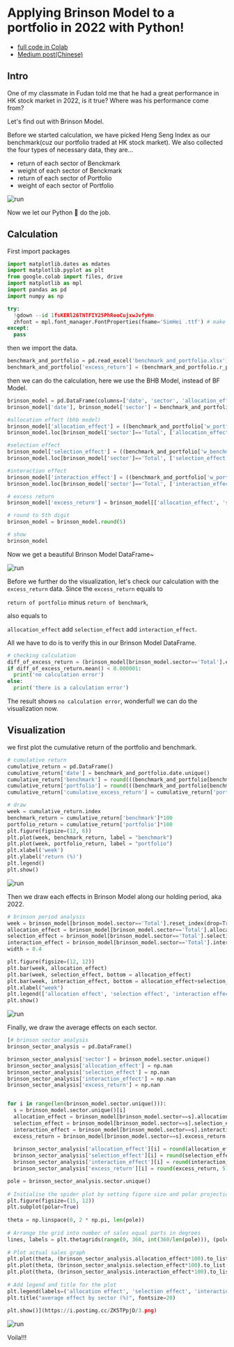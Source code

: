 # Applying Brinson Model to a portfolio in 2022 with Python!

- [full code in Colab](https://colab.research.google.com/drive/1-E7UtjC8w4Yf4s-EvDesNByvDtLRZnix?usp=sharing)
- [Medium post(Chinese)](https://medium.com/@ryan888811/實戰-用-python-計算多期-brinson-model-c93b14b9e664)

## Intro
One of my classmate in Fudan told me that he had a great performance in HK stock market in 2022, is it true? Where was his performance come from?

Let's find out with Brinson Model.

Before we started calculation, we have picked Heng Seng Index as our benchmark(cuz our portfolio traded at HK stock market).
We also collected the four types of necessary data, they are...

- return of each sector of Benckmark
- weight of each sector of Benckmark
- return of each sector of Portfolio
- weight of each sector of Portfolio

![run](https://i.postimg.cc/44Pm6Jvw/2023-01-09-1-40-18.png)

Now we let our Python 🐍 do the job.

## Calculation

First import packages

```python
import matplotlib.dates as mdates
import matplotlib.pyplot as plt
from google.colab import files, drive
import matplotlib as mpl
import pandas as pd
import numpy as np

try:
  !gdown --id 1fsKERl26TNTFIY25PhReoCujxwJvfyHn
  zhfont = mpl.font_manager.FontProperties(fname='SimHei .ttf') # make mpl show chinese
except:
  pass
```

then we import the data.

```python
benchmark_and_portfolio = pd.read_excel('benchmark_and_portfolio.xlsx')
benchmark_and_portfolio['excess_return'] = (benchmark_and_portfolio.r_portfolio - benchmark_and_portfolio.r_benchmark).round(5)
```

then we can do the calculation, here we use the BHB Model, instead of BF Model.

```python
brinson_model = pd.DataFrame(columns=['date', 'sector', 'allocation_effect', 'selection_effect', 'interaction_effect', 'excess_return'])
brinson_model['date'], brinson_model['sector'] = benchmark_and_portfolio['date'], benchmark_and_portfolio['sector']

#allocation effect (bhb model)
brinson_model['allocation_effect'] = ((benchmark_and_portfolio['w_portfolio']-benchmark_and_portfolio['w_benchmark'])*(benchmark_and_portfolio['r_benchmark']))
brinson_model.loc[brinson_model['sector']=='Total', ['allocation_effect']] = brinson_model[brinson_model['sector']!='Total'].groupby('date').sum(['allocation_effect']).reset_index()['allocation_effect'].to_list()

#selection effect
brinson_model['selection_effect'] = ((benchmark_and_portfolio['w_benchmark'])*(benchmark_and_portfolio['r_portfolio']-benchmark_and_portfolio['r_benchmark']))
brinson_model.loc[brinson_model['sector']=='Total', ['selection_effect']] = brinson_model[brinson_model['sector']!='Total'].groupby('date').sum(['selection_effect']).reset_index()['selection_effect'].to_list()

#interaction effect
brinson_model['interaction_effect'] = ((benchmark_and_portfolio['w_portfolio']-benchmark_and_portfolio['w_benchmark'])*(benchmark_and_portfolio['r_portfolio']-benchmark_and_portfolio['r_benchmark']))
brinson_model.loc[brinson_model['sector']=='Total', ['interaction_effect']] = brinson_model[brinson_model['sector']!='Total'].groupby('date').sum(['interaction_effect']).reset_index()['interaction_effect'].to_list()

# excess return
brinson_model['excess_return'] = brinson_model[['allocation_effect', 'selection_effect', 'interaction_effect']].sum(axis=1)

# round to 5th digit
brinson_model = brinson_model.round(5)

# show
brinson_model
```

Now we get a beautiful Brinson Model DataFrame~

![run](https://i.postimg.cc/Hn3LttfB/2023-01-09-1-55-30.png)

Before we further do the visualization, let's check our calculation with the `excess_return` data. Since the `excess_return` equals to 

`return of portfolio` minus `return of benchmark`,

also equals to 

`allocation_effect` add `selection_effect` add `interaction_effect`.

All we have to do is to verify this in our Brinson Model DataFrame.

```python
# checking calculation
diff_of_excess_return = (brinson_model[brinson_model.sector=='Total'].excess_return - benchmark_and_portfolio[benchmark_and_portfolio.sector=='Total'].excess_return)
if diff_of_excess_return.mean() < 0.000001:
  print('no calculation error')
else:
  print('there is a calculation error')
```

The result shows `no calculation error`, wonderful! we can do the visualization now.

## Visualization

we first plot the cumulative return of the portfolio and benchmark.

```python
# cumulative return
cumulative_return = pd.DataFrame()
cumulative_return['date'] = benchmark_and_portfolio.date.unique()
cumulative_return['benchmark'] = round(((benchmark_and_portfolio[benchmark_and_portfolio.sector=='Total'].r_benchmark.reset_index(drop=True)+1).cumprod()-1),5).to_list()
cumulative_return['portfolio'] = round(((benchmark_and_portfolio[benchmark_and_portfolio.sector=='Total'].r_portfolio.reset_index(drop=True)+1).cumprod()-1),5).to_list()
cumulative_return['cumulative_excess_return'] = cumulative_return['portfolio'] - cumulative_return['benchmark']

# draw
week = cumulative_return.index
benchmark_return = cumulative_return['benchmark']*100
portfolio_return = cumulative_return['portfolio']*100
plt.figure(figsize=(12, 6))
plt.plot(week, benchmark_return, label = "benchmark")
plt.plot(week, portfolio_return, label = "portfolio")
plt.xlabel('week')
plt.ylabel('return (%)')
plt.legend()
plt.show()
```
![run](https://i.postimg.cc/VkPCL7zb/image.png)

Then we draw each effects in Brinson Model along our holding period, aka 2022.

```python
# brinson period analysis
week = brinson_model[brinson_model.sector=='Total'].reset_index(drop=True).index
allocation_effect = brinson_model[brinson_model.sector=='Total'].allocation_effect
selection_effect = brinson_model[brinson_model.sector=='Total'].selection_effect
interaction_effect = brinson_model[brinson_model.sector=='Total'].interaction_effect
width = 0.4

plt.figure(figsize=(12, 12))
plt.bar(week, allocation_effect)
plt.bar(week, selection_effect, bottom = allocation_effect)
plt.bar(week, interaction_effect, bottom = allocation_effect+selection_effect)
plt.xlabel("week")
plt.legend(['allocation effect', 'selection effect', 'interaction effect'])
plt.show()
```

![run](https://i.postimg.cc/5tTHTpK0/2.png)

Finally, we draw the average effects on each sector.

```python
[# brinson sector analysis
brinson_sector_analysis = pd.DataFrame()

brinson_sector_analysis['sector'] = brinson_model.sector.unique()
brinson_sector_analysis['allocation_effect'] = np.nan
brinson_sector_analysis['selection_effect'] = np.nan
brinson_sector_analysis['interaction_effect'] = np.nan
brinson_sector_analysis['excess_return'] = np.nan


for i in range(len(brinson_model.sector.unique())):
  s = brinson_model.sector.unique()[i]
  allocation_effect = brinson_model[brinson_model.sector==s].allocation_effect.mean()
  selection_effect = brinson_model[brinson_model.sector==s].selection_effect.mean()
  interaction_effect = brinson_model[brinson_model.sector==s].interaction_effect.mean()
  excess_return = brinson_model[brinson_model.sector==s].excess_return.mean()
  
  brinson_sector_analysis['allocation_effect'][i] = round(allocation_effect,5)
  brinson_sector_analysis['selection_effect'][i] = round(selection_effect,5)
  brinson_sector_analysis['interaction_effect'][i] = round(interaction_effect, 5)
  brinson_sector_analysis['excess_return'][i] = round(excess_return, 5)

pole = brinson_sector_analysis.sector.unique()
 
# Initialise the spider plot by setting figure size and polar projection
plt.figure(figsize=(15, 12))
plt.subplot(polar=True)
 
theta = np.linspace(0, 2 * np.pi, len(pole))
 
# Arrange the grid into number of sales equal parts in degrees
lines, labels = plt.thetagrids(range(0, 360, int(360/len(pole))), (pole), fontproperties=zhfont, fontsize=15)
 
# Plot actual sales graph
plt.plot(theta, (brinson_sector_analysis.allocation_effect*100).to_list())
plt.plot(theta, (brinson_sector_analysis.selection_effect*100).to_list())
plt.plot(theta, (brinson_sector_analysis.interaction_effect*100).to_list())
 
# Add legend and title for the plot
plt.legend(labels=('allocation effect', 'selection effect', 'interaction effect'), loc=0, fontsize=8)
plt.title("average effect by sector (%)", fontsize=20)
 
plt.show()](https://i.postimg.cc/ZK5TPpjD/3.png)
```

![run](https://i.postimg.cc/ZK5TPpjD/3.png)

Voila!!!



